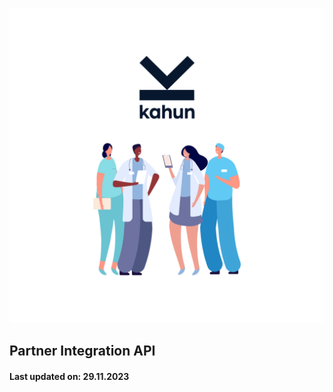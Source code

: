 <!-- _coverpage.md -->
![logo](splash.svg)
## Partner Integration API
#### **Last updated on: 29.11.2023**

